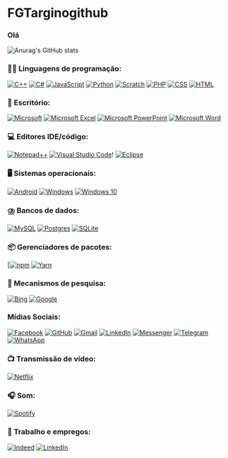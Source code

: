 # FGTarginogithub
### Olá 

![Anurag's GitHub stats]( https://github-readme-stats.vercel.app/api?username=FGTargino&show_icons=true&hide=contribs,prs&cache_seconds=86400&theme=blue-green)

### 🧑‍💻 Linguagens de programação:
[![C++](https://img.shields.io/badge/C++-%2300599C.svg?logo=c%2B%2B&logoColor=white)](#)
[![C#](https://img.shields.io/badge/C%23-%23239120.svg?logo=csharp&logoColor=white)](#)
[![JavaScript](https://img.shields.io/badge/JavaScript-F7DF1E?logo=javascript&logoColor=000)](#)
[![Python](https://img.shields.io/badge/Python-3776AB?logo=python&logoColor=fff)](#)
[![Scratch](https://img.shields.io/badge/Scratch-4D97FF?logo=scratch&logoColor=fff)](#)
[![PHP](https://img.shields.io/badge/php-%23777BB4.svg?&logo=php&logoColor=white)](#)
[![CSS](https://img.shields.io/badge/CSS-1572B6?logo=css3&logoColor=fff)](#)
[![HTML](https://img.shields.io/badge/HTML-%23E34F26.svg?logo=html5&logoColor=white)](#)

### 🏢 Escritório:
[![Microsoft](https://img.shields.io/badge/Microsoft-0078D4?logo=microsoft&logoColor=white)](#)
[![Microsoft Excel](https://img.shields.io/badge/Microsoft_Excel-217346?logo=microsoft-excel&logoColor=white)](#)
[![Microsoft PowerPoint](https://img.shields.io/badge/Microsoft_PowerPoint-B7472A?logo=microsoft-powerpoint&logoColor=white)](#)
[![Microsoft Word](https://img.shields.io/badge/Microsoft_Word-2B579A?logo=microsoft-word&logoColor=white)](#) <br/>

### 💻 Editores IDE/código:
[![Notepad++](https://img.shields.io/badge/Notepad++-90E59A.svg?&logo=notepad%2b%2b&logoColor=black)](#)
[![Visual Studio Code](https://img.shields.io/badge/Visual%20Studio%20Code-0078d7.svg?logo=visual-studio-code&logoColor=white)](#)!
[![Eclipse](https://img.shields.io/badge/Eclipse-FE7A16.svg?logo=Eclipse&logoColor=white)](#)

### 🖥️ Sistemas operacionais:
[![Android](https://img.shields.io/badge/Android-3DDC84?logo=android&logoColor=white)](#)
[![Windows](https://img.shields.io/badge/Windows-0078D6?logo=windows&logoColor=white)](#)
[![Windows 10](https://img.shields.io/badge/Windows%2010-0078D6?logo=windows10&logoColor=fff)](#)

### ⛈️ Bancos de dados:
[![MySQL](https://img.shields.io/badge/MySQL-4479A1?logo=mysql&logoColor=fff)](#)
[![Postgres](https://img.shields.io/badge/Postgres-%23316192.svg?logo=postgresql&logoColor=white)](#)
[![SQLite](https://img.shields.io/badge/SQLite-%2307405e.svg?logo=sqlite&logoColor=white)](#)

### 📦 Gerenciadores de pacotes:
[[![npm](https://img.shields.io/badge/npm-CB3837?logo=npm&logoColor=fff)](#)
[![Yarn](https://img.shields.io/badge/Yarn-2C8EBB?logo=yarn&logoColor=fff)](#)

### 🔦 Mecanismos de pesquisa:
[![Bing](https://img.shields.io/badge/Bing-258FFA?logo=microsoftbing&logoColor=fff)](#)
[![Google](https://img.shields.io/badge/Google-4285F4?logo=google&logoColor=white)](#)

### Mídias Sociais:
[![Facebook](https://img.shields.io/badge/Facebook-%231877F2.svg?logo=Facebook&logoColor=white)](#)
[![GitHub](https://img.shields.io/badge/GitHub-%23121011.svg?logo=github&logoColor=white)](#)
[![Gmail](https://img.shields.io/badge/Gmail-D14836?logo=gmail&logoColor=white)](#)
[![LinkedIn](https://img.shields.io/badge/Linkedin-%230077B5.svg?logo=linkedin&logoColor=white)](#)
[![Messenger](https://img.shields.io/badge/Messenger-00B2FF?logo=messenger&logoColor=white)](#)
[![Telegram](https://img.shields.io/badge/Telegram-2CA5E0?logo=telegram&logoColor=white)](#)
[![WhatsApp](https://img.shields.io/badge/WhatsApp-25D366?logo=whatsapp&logoColor=white)](#)

### 📺 Transmissão de vídeo:
[![Netflix](https://img.shields.io/badge/Netflix-E50914?logo=netflix&logoColor=white)](#)

### 🎧 Som:
[![Spotify](https://img.shields.io/badge/Spotify-1ED760?logo=spotify&logoColor=white)](#)

### 💼 Trabalho e empregos:
[![Indeed](https://img.shields.io/badge/Indeed-003A9B?logo=indeed&logoColor=fff)](#)
[![LinkedIn](https://img.shields.io/badge/LinkedIn-0A66C2?logo=linkedin&logoColor=fff)](#)
